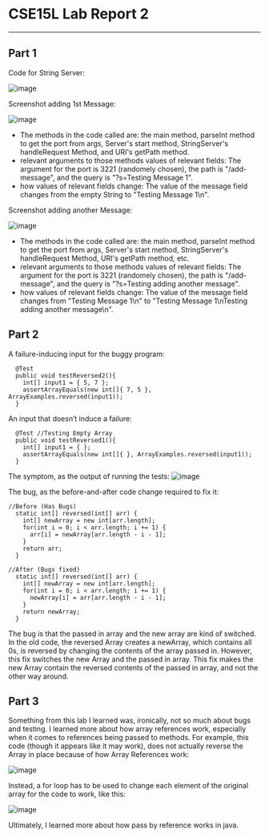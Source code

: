 # CSE15L Lab Report 2
***
## Part 1
Code for String Server:

![image](https://user-images.githubusercontent.com/122569404/215223764-2649a682-93a1-481f-9e28-ed7b936c2ebc.png)

Screenshot adding 1st Message:

![image](https://user-images.githubusercontent.com/122569404/215223891-c3e038ac-94a1-49e0-8490-9ec83646296e.png)

* The methods in the code called are: the main method, parseInt method to get the port from args, Server's start method, StringServer's handleRequest Method, and URI's getPath method.
* relevant arguments to those methods values of relevant fields: The argument for the port is 3221 (randomely chosen), the path is "/add-message", and the query is "?s=Testing Message 1". 
* how values of relevant fields change: The value of the message field changes from the empty String to "Testing Message 1\n". 

Screenshot adding another Message:

![image](https://user-images.githubusercontent.com/122569404/215223995-6844f2a4-a07a-4413-beb1-734c4428ac57.png)

* The methods in the code called are: the main method, parseInt method to get the port from args, Server's start method, StringServer's handleRequest Method, URI's getPath method, etc.
* relevant arguments to those methods values of relevant fields: The argument for the port is 3221 (randomely chosen), the path is "/add-message", and the query is "?s=Testing adding another message". 
* how values of relevant fields change: The value of the message field changes from "Testing Message 1\n" to "Testing Message 1\nTesting adding another message\n". 

## Part 2

A failure-inducing input for the buggy program:
```
  @Test
  public void testReversed2(){
    int[] input1 = { 5, 7 };
    assertArrayEquals(new int[]{ 7, 5 }, ArrayExamples.reversed(input1));
  }
```

An input that doesn’t induce a failure:
```
  @Test //Testing Empty Array
  public void testReversed1(){
    int[] input1 = { };
    assertArrayEquals(new int[]{ }, ArrayExamples.reversed(input1));
  }
```

The symptom, as the output of running the tests:
![image](https://user-images.githubusercontent.com/122569404/215227238-aee6c9dc-e98b-4dd8-80b1-2055fdc950c0.png)


The bug, as the before-and-after code change required to fix it:
```
//Before (Has Bugs)
  static int[] reversed(int[] arr) {
    int[] newArray = new int[arr.length];
    for(int i = 0; i < arr.length; i += 1) {
      arr[i] = newArray[arr.length - i - 1];
    }
    return arr;
  }
```

```
//After (Bugs fixed)
  static int[] reversed(int[] arr) {
    int[] newArray = new int[arr.length];
    for(int i = 0; i < arr.length; i += 1) {
      newArray[i] = arr[arr.length - i - 1];
    }
    return newArray;
  }
```

The bug is that the passed in array and the new array are kind of switched. In the old code, the reversed Array creates a newArray, which contains all 0s, is reversed by changing the contents of the array passed in. However, this fix switches the new Array and the passed in array. This fix makes the new Array contain the reversed contents of the passed in array, and not the other way around.

## Part 3
Something from this lab I learned was, ironically, not so much about bugs and testing. I learned more about how array references work, especially when it comes to references being passed to methods. For example, this code (though it appears like it may work), does not actually reverse the Array in place because of how Array References work:

![image](https://user-images.githubusercontent.com/122569404/215225184-f938dbbc-b283-48ff-8d04-424362e87a50.png)

Instead, a for loop has to be used to change each element of the original array for the code to work, like this:

![image](https://user-images.githubusercontent.com/122569404/215225234-fa38b52b-8f46-4435-aba2-6e8f5a3dca40.png)

Ultimately, I learned more about how pass by reference works in java.
